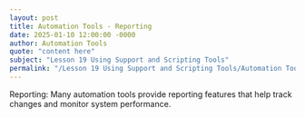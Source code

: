 ```yaml
---
layout: post
title: Automation Tools - Reporting
date: 2025-01-10 12:00:00 -0000
author: Automation Tools
quote: "content here"
subject: "Lesson 19 Using Support and Scripting Tools"
permalink: "/Lesson 19 Using Support and Scripting Tools/Automation Tools/Automation Tools - Reporting"
---
```


Reporting: Many automation tools provide reporting features that help track changes and monitor system performance.
